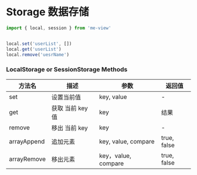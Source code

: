
# Storage 数据存储
``` js
import { local, session } from 'me-view'


local.set('userList', [])
local.get('userList')
local.remove('uesrName')
```

### LocalStorage or SessionStorage Methods

| 方法名      | 描述             | 参数                | 返回值      |
| ----------- | ---------------- | ------------------- | ----------- |
| set         | 设置当前值       | key, value          | -           |
| get         | 获取 当前 key 值 | key                 | 结果        |
| remove      | 移出 当前 key    | key                 | -           |
| arrayAppend | 追加元素         | key, value, compare | true, false |
| arrayRemove | 移出元素         | key，value, compare | true, false |
